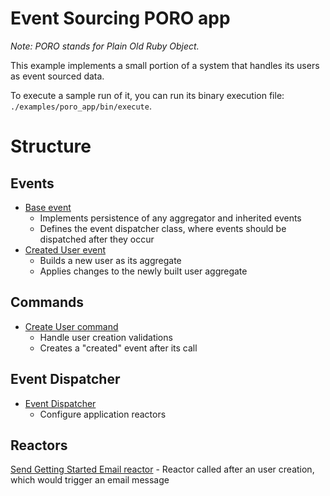 # Event Sourcing PORO app

*Note: PORO stands for Plain Old Ruby Object.*

This example implements a small portion of a system that handles its users as event sourced data.

To execute a sample run of it, you can run its binary execution file: `./examples/poro_app/bin/execute`.

# Structure

## Events

- [Base event](models/events/base.rb)
    - Implements persistence of any aggregator and inherited events
    - Defines the event dispatcher class, where events should be dispatched after they occur
- [Created User event](models/users/events/created.rb)
    - Builds a new user as its aggregate
    - Applies changes to the newly built user aggregate

## Commands

- [Create User command](models/users/commands/create.rb)
    - Handle user creation validations
    - Creates a "created" event after its call

## Event Dispatcher

- [Event Dispatcher](models/event_dispatcher.rb)
    - Configure application reactors

## Reactors

[Send Getting Started Email reactor](models/users/reactors/send_getting_started_email.rb)
    - Reactor called after an user creation, which would trigger an email message
